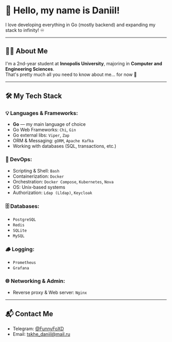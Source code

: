 # 👋 Hello, my name is Daniil!

I love developing everything in Go (mostly backend) and expanding my stack to infinity! ♾️  

---

## 🧑‍💻 About Me

I'm a 2nd-year student at **Innopolis University**, majoring in **Computer and Engineering Sciences**.  
That's pretty much all you need to know about me... for now 🤫

---

## 🛠️ My Tech Stack

### 💡 Languages & Frameworks:
- **Go** — my main language of choice  
- Go Web Frameworks: `Chi`, `Gin`
- Go external libs: `Viper`, `Zap` 
- ORM & Messaging: `gORM`, `Apache Kafka`  
- Working with databases (SQL, transactions, etc.)

### 🧰 DevOps:
- Scripting & Shell: `Bash`  
- Containerization: `Docker`
- Orchestration: `Docker Compose`, `Kubernetes`, `Nova`
- OS: Unix-based systems
- Authorization: `Ldap (Lldap)`, `Keycloak`

### 🗄️ Databases:
- `PostgreSQL`  
- `Redis`
- `SQLite`
- `MySQL`

### 🪵 Logging:
- `Prometheus`
- `Grafana`

### 🌐 Networking & Admin:
- Reverse proxy & Web server: `Nginx`

---

## 📬 Contact Me

- Telegram: [@FunnyFoXD](https://t.me/FunnyFoXD)
- Email: tskhe_daniil@mail.ru
